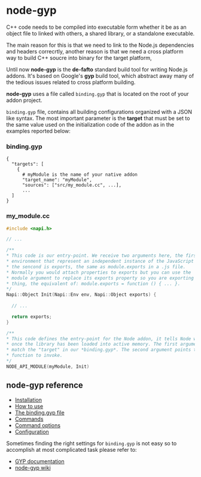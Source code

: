 # node-gyp

C++ code needs to be compiled into executable form whether it be as an object
file to linked with others, a shared library, or a standalone executable. 

The main reason for this is that we need to link to the Node.js dependencies and 
headers correcrtly, another reason is that we need a cross platform way to build
C++ soucre into binary for the target platform,

Until now **node-gyp** is the **de-fafto** standard build tool for writing 
Node.js addons. It's based on Google's **gyp** build tool, which abstract away 
many of the tedious issues related to cross platform building.

**node-gyp** uses a file called ```binding.gyp``` that is located on the root of
your addon project. 

```binding.gyp``` file, contains all building configurations organized with a 
JSON like syntax. The most important parameter is the  **target** that must be 
set to the same value used on the initialization code of the addon as in the 
examples reported below:

### **binding.gyp** 

```gyp
{
  "targets": [
    {
      # myModule is the name of your native addon 
      "target_name": "myModule", 
      "sources": ["src/my_module.cc", ...],
      ...
  ]
}
```

### **my_module.cc**

```cpp
#include <napi.h>

// ...

/**
* This code is our entry-point. We receive two arguments here, the first is the
* environment that represent an independent instance of the JavaScript runtime, 
* the sencond is exports, the same as module.exports in a .js file.
* Normally you would attach properties to exports but you can use the 
* module argument to replace its exports property so you are exporting a single 
* thing, the equivalent of: module.exports = function () { ... }.
*/
Napi::Object Init(Napi::Env env, Napi::Object exports) {
  
  // ...

  return exports;
}

/**
* This code defines the entry-point for the Node addon, it tells Node where to go
* once the library has been loaded into active memory. The first argument must 
* match the "target" in our *binding.gyp*. The second argument points to the 
* function to invoke.
*/
NODE_API_MODULE(myModule, Init)
```

## **node-gyp** reference

  - [Installation](https://www.npmjs.com/package/node-gyp#installation)
  - [How to use](https://www.npmjs.com/package/node-gyp#how-to-use)
  - [The binding.gyp file](https://www.npmjs.com/package/node-gyp#the-bindinggyp-file)
  - [Commands](https://www.npmjs.com/package/node-gyp#commands)
  - [Command options](https://www.npmjs.com/package/node-gyp#command-options)
  - [Configuration](https://www.npmjs.com/package/node-gyp#configuration)

Sometimes finding the right settings for ```binding.gyp``` is not easy so to 
accomplish at most complicated task please refer to:

- [GYP documentation](https://gyp.gsrc.io/index.md)
- [node-gyp wiki](https://github.com/nodejs/node-gyp/wiki)

